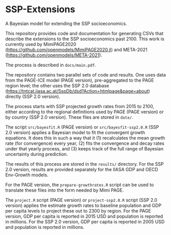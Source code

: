 # SSP-Extensions
A Bayesian model for extending the SSP socioeconomics.

This repository provides code and documentation for generating CSVs
that describe the extensions to the SSP socioeconomics past 2100. This
work is currently used by MimiPAGE2020
(https://github.com/openmodels/MimiPAGE2020.jl) and META-2021
(https://github.com/openmodels/META-2021).

The process is described in `docs/main.pdf`.

The repository contains two parallel sets of code and results. One uses data from the PAGE-ICE model (PAGE version), pre-aggregated to the PAGE region level; the other uses the SSP 2.0 database (https://tntcat.iiasa.ac.at/SspDb/dsd?Action=htmlpage&page=about) directly (SSP 2.0 version).

The process starts with SSP projected growth rates from 2015 to 2100,
either according to the regional definitions used by PAGE (PAGE version) or by country (SSP 2.0 version). These files are stored in `data/`.

The script `src/bayesfit.R` (PAGE version) or `src/bayesfit-ssp2.0.R` (SSP 2.0 version) applies a Bayesian model to fit the
convergent growth equations.  It does this in such a way that it (1)
recalculates the mean growth rate (for convergence) every year, (2)
fits the convergence and decay rates under that yearly process, and
(3) keeps track of the full range of Bayesian uncertainty during
prediction.

The results of this process are stored in the `results/` directory. For the SSP 2.0 version, results are provided separately for the IIASA GDP and OECD Env-Growth models.

For the PAGE version, the `prepare-growthrates.R` script can be used to translate these files
into the form needed by Mimi PAGE.

The `project.R` script (PAGE version) or `project-ssp2.0.R` script (SSP 2.0 version) applies the estimate growth rates to baseline
population and GDP per capita levels to project these out to 2300 by
region. For the PAGE version, GDP per capita is reported in 2015 USD and population is
reported in millions. For the SSP 2.0 version, GDP per capita is reported in 2005 USD and population is reported in millions.
